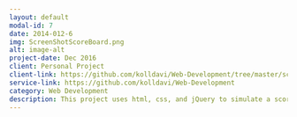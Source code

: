 ```yaml
---
layout: default
modal-id: 7
date: 2014-012-6
img: ScreenShotScoreBoard.png
alt: image-alt
project-date: Dec 2016
client: Personal Project
client-link: https://github.com/kolldavi/Web-Development/tree/master/scoreboard
service-link: https://github.com/kolldavi/Web-Development
category: Web Development
description: This project uses html, css, and jQuery to simulate a scoreboard application <a href ="http://www.dkoller.com/Web-Development/scoreboard/index.html"> Here</a>
---
```

